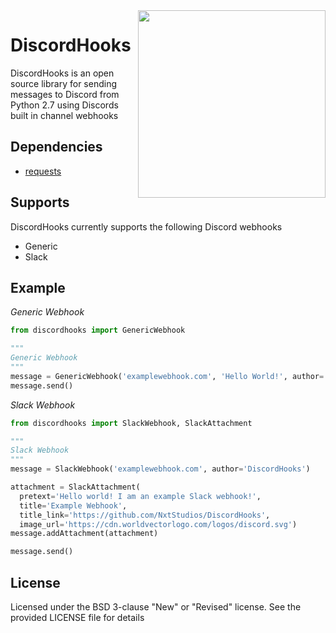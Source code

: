 <img src="https://maxcdn.icons8.com/Share/icon/Logos//discord_logo1600.png" align="right" height=300>

DiscordHooks
============
DiscordHooks is an open source library for sending messages to Discord from Python 2.7 using Discords built in channel webhooks

## Dependencies
* <a href="https://github.com/requests/requests">requests</a>


## Supports
DiscordHooks currently supports the following Discord webhooks
* Generic
* Slack

## Example

*Generic Webhook*
```python
from discordhooks import GenericWebhook

"""
Generic Webhook
"""
message = GenericWebhook('examplewebhook.com', 'Hello World!', author='DiscordHooks')
message.send()
```

*Slack Webhook*
```python
from discordhooks import SlackWebhook, SlackAttachment

"""
Slack Webhook
"""
message = SlackWebhook('examplewebhook.com', author='DiscordHooks')

attachment = SlackAttachment(
  pretext='Hello world! I am an example Slack webhook!',
  title='Example Webhook',
  title_link='https://github.com/NxtStudios/DiscordHooks',
  image_url='https://cdn.worldvectorlogo.com/logos/discord.svg')
message.addAttachment(attachment)

message.send()
```

## License
Licensed under the BSD 3-clause "New" or "Revised" license. See the provided LICENSE file for details